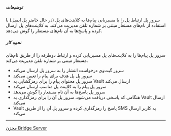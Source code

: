 ##### توضیحات

سرور پل ارتباط پل را با مسیریابی پیام‌ها به کلاینت‌های پل (در حال حاضر پل ایمیل) با استفاده از نام‌های مستعار مبتنی بر شماره تلفن مدیریت می‌کند. به کلاینت‌های پل ارسال کرده و پاسخ‌ها به آن نام‌های مستعار را گوش می‌دهد.

##### نحوه کار

سرور پل پیام‌ها را به کلاینت‌های پل مسیریابی کرده و ارتباط دوطرفه را از طریق نام‌های مستعار مبتنی بر شماره تلفن مدیریت می‌کند.

- سرور گیت‌وی درخواست انتشار را به سرور پل ارسال می‌کند
- سرور پل پل هدف برای پیام را تعیین می‌کند
- سرور پل محتوای پیام را برای رمزگشایی به Vault ارسال می‌کند
- سرور پل پیام را به کلاینت پل مناسب ارسال می‌کند
- سرور پل پاسخ‌ها به آن نام مستعار را گوش می‌دهد
- هنگامی که پاسخی دریافت می‌شود، سرور پل آن را برای رمزگذاری به Vault ارسال می‌کند
- Vault پاسخ را رمزگذاری کرده و سرور پل آن را از طریق SMS به کاربر ارسال می‌کند

---

[مخزن Bridge Server](https://github.com/smswithoutborders/RelaySMS-Bridge-Server)
